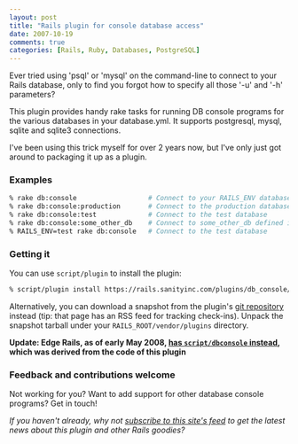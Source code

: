 ```yaml
---
layout: post
title: "Rails plugin for console database access"
date: 2007-10-19
comments: true
categories: [Rails, Ruby, Databases, PostgreSQL]
---
```


Ever tried using 'psql' or 'mysql' on the command-line to connect to your Rails database, only to find you forgot how to specify all those '-u' and '-h' parameters?

This plugin provides handy rake tasks for running DB console programs for the various databases in your database.yml.  It supports postgresql, mysql, sqlite and sqlite3 connections.

<!-- more -->

I've been using this trick myself for over 2 years now, but I've only just got around to packaging it up as a plugin.

### Examples

```bash
% rake db:console                  # Connect to your RAILS_ENV database
% rake db:console:production       # Connect to the production database
% rake db:console:test             # Connect to the test database
% rake db:console:some_other_db    # Connect to some_other_db defined in database.yml
% RAILS_ENV=test rake db:console   # Connect to the test database
```

### Getting it

You can use `script/plugin` to install the plugin:

```bash
% script/plugin install https://rails.sanityinc.com/plugins/db_console/
```

Alternatively, you can download a snapshot from the plugin's
[git repository](https://github.com/purcell/db_console) instead (tip:
that page has an RSS feed for tracking check-ins). Unpack the snapshot
tarball under your `RAILS_ROOT/vendor/plugins` directory.

**Update: Edge Rails, as of early May 2008,
[has `script/dbconsole` instead](/articles/rails-gets-new-dbconsole-script),
which was derived from the code of this plugin**

### Feedback and contributions welcome

Not working for you? Want to add support for other database console programs?  Get in touch!

*If you haven't already, why not
[subscribe to this site's feed](/rss.xml) to
get the latest news about this plugin and other Rails goodies?*

